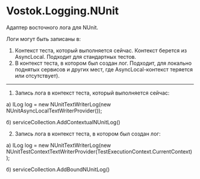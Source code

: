 # Vostok.Logging.NUnit

Адаптер восточного лога для NUnit.

Логи могут быть записаны в:
1) Контекст теста, который выполняется сейчас. Контекст берется из AsyncLocal. Подходит для стандартных тестов.
2) В контекст теста, в котором был создан лог. Подходит, для локально поднятых сервисов и других мест, где AsyncLocal-контекст теряется или отсутствует).

---

1) Запись лога в контекст теста, который выполняется сейчас:

а) ILog log = new NUnitTextWriterLog(new NUnitAsyncLocalTextWriterProvider());

б) serviceCollection.AddContextualNUnitLog()


2) Запись лога в контекст теста, в котором был создан лог:

а) ILog log = new NUnitTextWriterLog(new NUnitTestContextTextWriterProvider(TestExecutionContext.CurrentContext));

б) serviceCollection.AddBoundNUnitLog()

